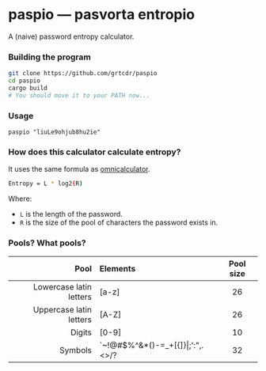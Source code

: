 # paspio — pasvorta entropio

A (naive) password entropy calculator.

### Building the program

```bash
git clone https://github.com/grtcdr/paspio
cd paspio
cargo build
# You should move it to your PATH now...
```

### Usage

```
paspio "liuLe9ohjub8hu2ie"
```

### How does this calculator calculate entropy?

It uses the same formula as [omnicalculator](https://www.omnicalculator.com/other/password-entropy).

```bash
Entropy = L * log2(R)
```

Where:
- `L` is the length of the password.
- `R` is the size of the pool of characters the password exists in.

### Pools? What pools?

| Pool                    | Elements | Pool size |
| -----:                  | :------  | :-------: |
| Lowercase latin letters | [a-z]    |    26     |
| Uppercase latin letters | [A-Z]    |    26     |
| Digits                  | [0-9]    |    10     |    
| Symbols                 | \`~!@#$%^&*()-=_+[{]}\|;':",.<>/? | 32 |
